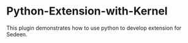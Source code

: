 # Python-Extension-with-Kernel
This plugin demonstrates how to use python to develop extension for Sedeen.
